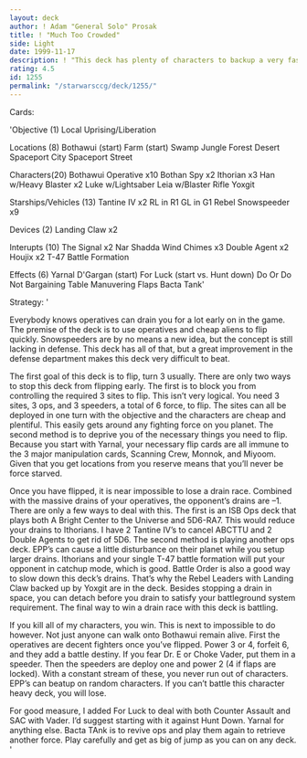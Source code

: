 ```yaml
---
layout: deck
author: ! Adam "General Solo" Prosak
title: ! "Much Too Crowded"
side: Light
date: 1999-11-17
description: ! "This deck has plenty of characters to backup a very fast operatives setup.	Has a few cards to disrupt the Anti-ops strategy."
rating: 4.5
id: 1255
permalink: "/starwarsccg/deck/1255/"
---
```

Cards: 

'Objective (1)
Local Uprising/Liberation

Locations (8)
Bothawui (start)
Farm (start)
Swamp
Jungle
Forest
Desert
Spaceport City
Spaceport Street

Characters(20)
Bothawui Operative x10
Bothan Spy x2
Ithorian x3
Han w/Heavy Blaster x2
Luke w/Lightsaber
Leia w/Blaster Rifle
Yoxgit

Starships/Vehicles (13)
Tantine IV x2
RL in R1
GL in G1
Rebel Snowspeeder x9

Devices (2)
Landing Claw x2

Interupts (10)
The Signal x2
Nar Shadda Wind Chimes x3
Double Agent x2
Houjix x2
T-47 Battle Formation

Effects (6)
Yarnal D'Gargan (start)
For Luck (start vs. Hunt down)
Do Or Do Not
Bargaining Table
Manuvering Flaps
Bacta Tank'

Strategy: '

Everybody knows operatives can drain you for a lot early on in the game.	The premise of the deck is to use operatives and cheap aliens to flip quickly.	Snowspeeders are by no means a new idea, but the concept is still lacking in defense. This deck has all of that, but a great improvement in the defense department makes this deck very difficult to beat.


The first goal of this deck is to flip, turn 3 usually.  There are only two ways to stop this deck from flipping early.  The first is to block you from controlling the required 3 sites to flip.  This isn&#8217;t very logical.  You need 3 sites, 3 ops, and 3 speeders, a total of 6 force, to flip.  The sites can all be deployed in one turn with the objective and the characters are cheap and plentiful.	This easily gets around any fighting force on you planet.  The second method is to deprive you of the necessary things you need to flip.  Because you start with Yarnal, your necessary flip cards are all immune to the 3 major manipulation cards, Scanning Crew, Monnok, and Miyoom.  Given that you get locations from you reserve means that you&#8217;ll never be force starved.

Once you have flipped, it is near impossible to lose a drain race.  Combined with the massive drains of your operatives, the opponent&#8217;s drains are &#8211;1.  There are only a few ways to deal with this.  The first is an ISB Ops deck that plays both A Bright Center to the Universe and 5D6-RA7.  This would reduce your drains to Ithorians.  I have 2 Tantine IV&#8217;s to cancel ABCTTU and 2 Double Agents to get rid of 5D6.  The second method is playing another ops deck.  EPP&#8217;s can cause a little disturbance on their planet while you setup larger drains.  Ithorians and your single T-47 battle formation will put your opponent in catchup mode, which is good.  Battle Order is also a good way to slow down this deck&#8217;s drains.  That&#8217;s why the Rebel Leaders with Landing Claw backed up by Yoxgit are in the deck.  Besides stopping a drain in space, you can detach before you drain to satisfy your battleground system requirement.  The final way to win a drain race with this deck is battling.

If you kill all of my characters, you win.  This is next to impossible to do however.  Not just anyone can walk onto Bothawui remain alive.  First the operatives are decent fighters once you&#8217;ve flipped.  Power 3 or 4, forfeit 6, and they add a battle destiny.  If you fear Dr. E or Choke Vader, put them in a speeder.  Then the speeders are deploy one and power 2 (4 if flaps are locked).	With a constant stream of these, you never run out of characters.  EPP&#8217;s can beatup on random characters.  If you can&#8217;t battle this character heavy deck, you will lose.

For good measure, I added For Luck to deal with both Counter Assault and SAC with Vader.  I&#8217;d suggest starting with it against Hunt Down.  Yarnal for anything else.	Bacta TAnk is to revive ops and play them again to retrieve another force.  Play carefully and get as big of jump as you can on any deck.
'
